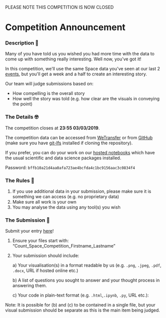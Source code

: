 PLEASE NOTE THIS COMPETITION IS NOW CLOSED

# Competition Announcement

### Description 🏅

Many of you have told us you wished you had more time with the data to come up with something really interesting. Well now, you've got it!

In this competition, we'll use the same Space data you've seen at our last 2 [events](https://www.meetup.com/London-Open-Data-Hackathons/), but you'll get a week and a half to create an interesting story. 

 Our team will judge submissions based on:

- How compelling is the overall story
- How well the story was told (e.g. how clear are the visuals in conveying the point)

### The Details 🤓

The competition closes at **23:55 03/03/2019**.

The competition data can be accessed from [WeTransfer](https://wetransfer.com/downloads/774ce83a5ade3848f36ca751372c353520190211123247/1284d3003d18d808d8b2044224bf05fc20190211123247/0383b7) or from [GitHub](https://github.com/count/hackathons/tree/master/Space/Data) (make sure you have [git-lfs](https://help.github.com/articles/installing-git-large-file-storage/) installed if cloning the repository). 

If you prefer, you can do your work on our [hosted notebooks](https://play.count.co/jupyter/tree/work) which have the usual scientific and data science packages installed.

Password: ```bffb10a21d4aa0afa723ae4bcfda4c1bc9156aac3c0834f4```

### The Rules 📜

1. If you use additional data in your submission, please make sure it is something we can access (e.g. no proprietary data)
2. Make sure all work is your own
3. You may analyse the data using any tool(s) you wish

### The Submission 💾

Submit your entry [here](https://www.surveygizmo.com/s3/4851828/Space-Data-Competition-Entry-Form)!

1. Ensure your files start with: “Count_Space_Competition_Firstname_Lastname”
2. Your submission should include:

    a) Your visualisation(s) in a format readable by us (e.g. `.png`, `.jpeg`, `.pdf`, `.docx`, URL if hosted online etc.)
    
    b) A list of questions you sought to answer and your thought process in answering them. 
    
    c) Your code in plain-text format (e.g. `.html`,`.ipynb`, `.py`, URL etc.):

Note: It is possible for (b) and (c) to be contained in a single file, but your visual submission should be separate as this is the main item being judged.
